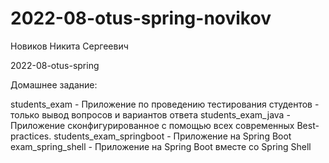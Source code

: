 # 2022-08-otus-spring-novikov
Новиков Никита Сергеевич

2022-08-otus-spring

Домашнее задание:

students_exam - Приложение по проведению тестирования студентов - только вывод вопросов и вариантов ответа
students_exam_java - Приложение сконфигурированное с помощью всех современных Best-practices.
students_exam_springboot - Приложение на Spring Boot
exam_spring_shell - Приложение на Spring Boot вместе со Spring Shell